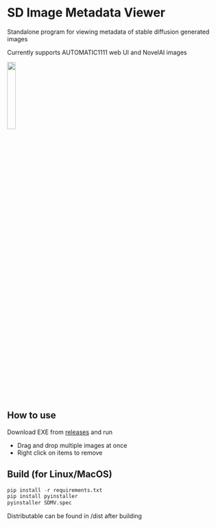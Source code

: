 # SD Image Metadata Viewer

Standalone program for viewing metadata of stable diffusion generated images

Currently supports AUTOMATIC1111 web UI and NovelAI images

<img src="https://github.com/maagic6/sd_image/assets/80424597/26ce22f8-c6f1-45ee-8739-9475e3fc6111" width=20% height=20%>

How to use
-----------
Download EXE from [releases](https://duckduckgo.com) and run

- Drag and drop multiple images at once
- Right click on items to remove

Build (for Linux/MacOS)
-----------
```python
pip install -r requirements.txt
pip install pyinstaller
pyinstaller SDMV.spec
```
Distributable can be found in /dist after building